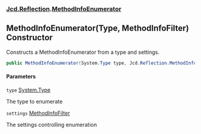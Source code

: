 ### [Jcd.Reflection](Jcd.Reflection.md 'Jcd.Reflection').[MethodInfoEnumerator](MethodInfoEnumerator.md 'Jcd.Reflection.MethodInfoEnumerator')

## MethodInfoEnumerator(Type, MethodInfoFilter) Constructor

Constructs a MethodInfoEnumerator from a type and settings.

```csharp
public MethodInfoEnumerator(System.Type type, Jcd.Reflection.MethodInfoFilter settings=default(Jcd.Reflection.MethodInfoFilter));
```
#### Parameters

<a name='Jcd.Reflection.MethodInfoEnumerator.MethodInfoEnumerator(System.Type,Jcd.Reflection.MethodInfoFilter).type'></a>

`type` [System.Type](https://docs.microsoft.com/en-us/dotnet/api/System.Type 'System.Type')

The type to enumerate

<a name='Jcd.Reflection.MethodInfoEnumerator.MethodInfoEnumerator(System.Type,Jcd.Reflection.MethodInfoFilter).settings'></a>

`settings` [MethodInfoFilter](MethodInfoFilter.md 'Jcd.Reflection.MethodInfoFilter')

The settings controlling enumeration
